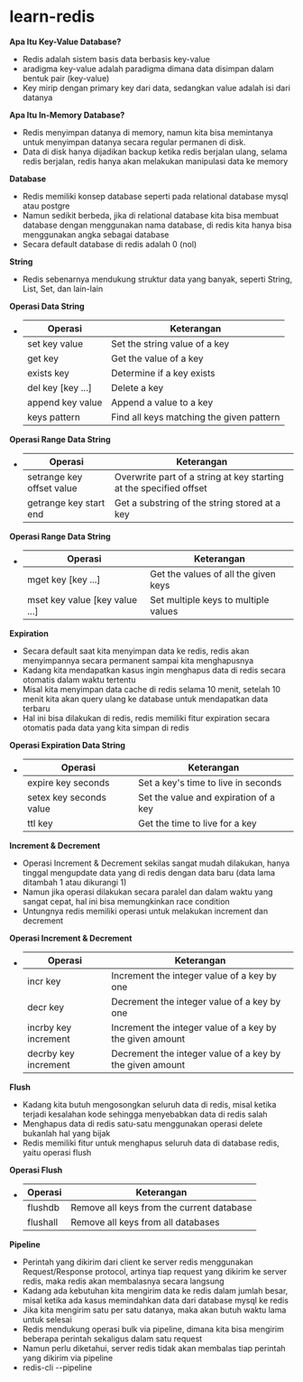 # learn-redis

**Apa Itu Key-Value Database?**
- Redis adalah sistem basis data berbasis key-value
- aradigma key-value adalah paradigma dimana data disimpan dalam bentuk pair (key-value)
- Key mirip dengan primary key dari data, sedangkan value adalah isi dari datanya

**Apa Itu In-Memory Database?**
- Redis menyimpan datanya di memory, namun kita bisa memintanya untuk menyimpan datanya secara regular permanen di disk.
- Data di disk hanya dijadikan backup ketika redis berjalan ulang, selama redis berjalan, redis hanya akan melakukan manipulasi data ke memory

**Database**
- Redis memiliki konsep database seperti pada relational database mysql atau postgre
- Namun sedikit berbeda, jika di relational database kita bisa membuat database dengan menggunakan nama database, di redis kita hanya bisa menggunakan angka sebagai database
- Secara default database di redis adalah 0 (nol)

**String**
- Redis sebenarnya mendukung struktur data yang banyak, seperti String, List, Set, dan lain-lain

**Operasi Data String**
- | Operasi             | Keterangan                                 |
  |---------------------|--------------------------------------------|
  | set key value       | Set the string value of a key              |
  | get key             | Get the value of a key                     |
  | exists key          | Determine if a key exists                  |
  | del key [key ...]   | Delete a key                               |
  | append key value    | Append a value to a key                    |
  | keys pattern        | Find all keys matching the given pattern   |

**Operasi Range Data String**
- | Operasi                   | Keterangan                                                         |
  |---------------------------|--------------------------------------------------------------------|
  | setrange key offset value | Overwrite part of a string at key starting at the specified offset |
  | getrange key start end    | Get a substring of the string stored at a key                      |

**Operasi Range Data String**
- | Operasi                         | Keterangan                           |
  |---------------------------------|--------------------------------------|
  | mget key [key ...]              | Get the values of all the given keys |
  | mset key value [key value ...]  | Set multiple keys to multiple values |

**Expiration**
- Secara default saat kita menyimpan data ke redis, redis akan menyimpannya secara permanent sampai kita menghapusnya
- Kadang kita mendapatkan kasus ingin menghapus data di redis secara otomatis dalam waktu tertentu
- Misal kita menyimpan data cache di redis selama 10 menit, setelah 10 menit kita akan query ulang ke database untuk mendapatkan data terbaru
- Hal ini bisa dilakukan di redis, redis memiliki fitur expiration secara otomatis pada data yang kita simpan di redis

**Operasi Expiration Data String**
- | Operasi                   | Keterangan                           |
  |---------------------------|--------------------------------------|
  | expire key seconds        | Set a key's time to live in seconds  |
  | setex key seconds value   | Set the value and expiration of a key|
  | ttl key                   | Get the time to live for a key       |

**Increment & Decrement**
- Operasi Increment & Decrement sekilas sangat mudah dilakukan, hanya tinggal mengupdate data yang di redis dengan data baru (data lama ditambah 1 atau dikurangi 1)
- Namun jika operasi dilakukan secara paralel dan dalam waktu yang sangat cepat, hal ini bisa memungkinkan race condition
- Untungnya redis memiliki operasi untuk melakukan increment dan decrement

**Operasi Increment & Decrement**
- | Operasi                | Keterangan                                              |
  |-----------------------|----------------------------------------------------------|
  | incr key              | Increment the integer value of a key by one              |
  | decr key              | Decrement the integer value of a key by one              |
  | incrby key increment  | Increment the integer value of a key by the given amount |
  | decrby key increment  | Decrement the integer value of a key by the given amount |

**Flush**
- Kadang kita butuh mengosongkan seluruh data di redis, misal ketika terjadi kesalahan kode sehingga menyebabkan data di redis salah
- Menghapus data di redis satu-satu menggunakan operasi delete bukanlah hal yang bijak
- Redis memiliki fitur untuk menghapus seluruh data di database redis, yaitu operasi flush

**Operasi Flush**
- | Operasi   | Keterangan                                |
  |-----------|-------------------------------------------|
  | flushdb   | Remove all keys from the current database |
  | flushall  | Remove all keys from all databases        |

**Pipeline**
- Perintah yang dikirim dari client ke server redis menggunakan Request/Response protocol, artinya tiap request yang dikirim ke server redis, maka redis akan membalasnya secara langsung
- Kadang ada kebutuhan kita mengirim data ke redis dalam jumlah besar, misal ketika ada kasus memindahkan data dari database mysql ke redis
- Jika kita mengirim satu per satu datanya, maka akan butuh waktu lama untuk selesai
- Redis mendukung operasi bulk via pipeline, dimana kita bisa mengirim beberapa perintah sekaligus dalam satu request
- Namun perlu diketahui, server redis tidak akan membalas tiap perintah yang dikirim via pipeline
- redis-cli --pipeline